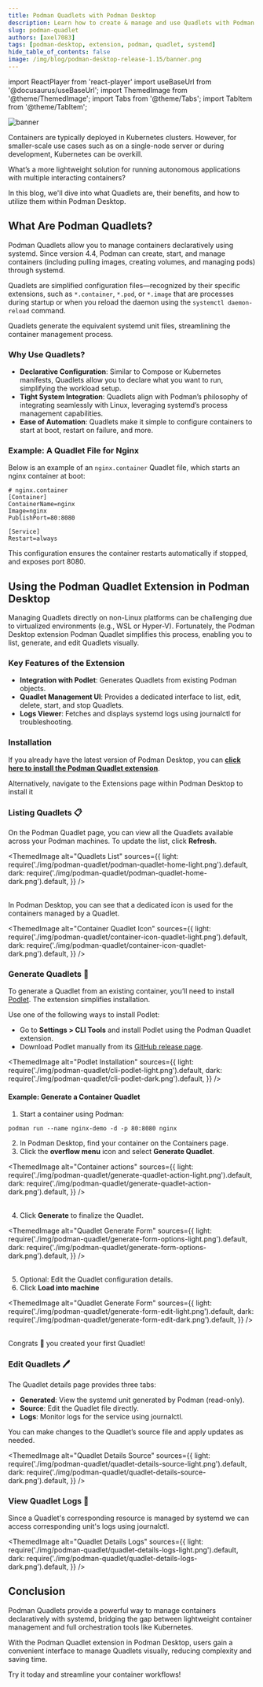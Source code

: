 ```yaml
---
title: Podman Quadlets with Podman Desktop
description: Learn how to create & manage and use Quadlets with Podman Desktop
slug: podman-quadlet
authors: [axel7083]
tags: [podman-desktop, extension, podman, quadlet, systemd]
hide_table_of_contents: false
image: /img/blog/podman-desktop-release-1.15/banner.png
---
```


import ReactPlayer from 'react-player'
import useBaseUrl from '@docusaurus/useBaseUrl';
import ThemedImage from '@theme/ThemedImage';
import Tabs from '@theme/Tabs';
import TabItem from '@theme/TabItem';

![banner](img/ai-lab-first-app/banner.png)

Containers are typically deployed in Kubernetes clusters.
However, for smaller-scale use cases such as on a single-node server or during development, Kubernetes can be overkill.

What’s a more lightweight solution for running autonomous applications with multiple interacting containers?

In this blog, we'll dive into what Quadlets are, their benefits, and how to utilize them within Podman Desktop.

<!-- truncate -->

## What Are Podman Quadlets?

Podman Quadlets allow you to manage containers declaratively using systemd.
Since version 4.4, Podman can create, start, and manage containers (including pulling images, creating volumes, and managing pods) through systemd.

Quadlets are simplified configuration files—recognized by their specific extensions,
such as `*.container`, `*.pod`, or `*.image` that are processes during startup or when you reload the daemon using the `systemctl daemon-reload` command.

Quadlets generate the equivalent systemd unit files, streamlining the container management process.

### Why Use Quadlets?

- **Declarative Configuration**: Similar to Compose or Kubernetes manifests, Quadlets allow you to declare what you want to run, simplifying the workload setup.
- **Tight System Integration**: Quadlets align with Podman’s philosophy of integrating seamlessly with Linux, leveraging systemd’s process management capabilities.
- **Ease of Automation**: Quadlets make it simple to configure containers to start at boot, restart on failure, and more.

### Example: A Quadlet File for Nginx

Below is an example of an `nginx.container` Quadlet file, which starts an nginx container at boot:

```editorconfig title="~/.config/containers/systemd/nginx.container"
# nginx.container
[Container]
ContainerName=nginx
Image=nginx
PublishPort=80:8080

[Service]
Restart=always
```

This configuration ensures the container restarts automatically if stopped, and exposes port 8080.

## Using the Podman Quadlet Extension in Podman Desktop

Managing Quadlets directly on non-Linux platforms can be challenging due to virtualized environments (e.g., WSL or Hyper-V).
Fortunately, the Podman Desktop extension Podman Quadlet simplifies this process, enabling you to list, generate, and edit Quadlets visually.

### Key Features of the Extension

- **Integration with Podlet**: Generates Quadlets from existing Podman objects.
- **Quadlet Management UI**: Provides a dedicated interface to list, edit, delete, start, and stop Quadlets.
- **Logs Viewer**: Fetches and displays systemd logs using journalctl for troubleshooting.

### Installation

If you already have the latest version of Podman Desktop, you can <a href="podman-desktop:extension/podman-desktop.quadlet">**click here to install the Podman Quadlet extension**</a>.

Alternatively, navigate to the Extensions page within Podman Desktop to install it

### Listing Quadlets :clipboard:

On the Podman Quadlet page, you can view all the Quadlets available across your Podman machines. To update the list, click **Refresh**.

<ThemedImage
alt="Quadlets List"
sources={{
    light: require('./img/podman-quadlet/podman-quadlet-home-light.png').default,
    dark: require('./img/podman-quadlet/podman-quadlet-home-dark.png').default,
  }}
/>
<br/><br/>

In Podman Desktop, you can see that a dedicated icon is used for the containers managed by a Quadlet.

<ThemedImage
alt="Container Quadlet Icon"
sources={{
    light: require('./img/podman-quadlet/container-icon-quadlet-light.png').default,
    dark: require('./img/podman-quadlet/container-icon-quadlet-dark.png').default,
  }}
/>

### Generate Quadlets :hammer:

To generate a Quadlet from an existing container, you’ll need to install [Podlet](https://github.com/containers/podlet). The extension simplifies installation.

Use one of the following ways to install Podlet:

- Go to **<Icon icon="fa-solid fa-cog" size="lg" /> Settings > CLI Tools** and install Podlet using the Podman Quadlet extension.
- Download Podlet manually from its [GitHub release page](https://github.com/containers/podlet/releases).

<ThemedImage
alt="Podlet Installation"
sources={{
    light: require('./img/podman-quadlet/cli-podlet-light.png').default,
    dark: require('./img/podman-quadlet/cli-podlet-dark.png').default,
  }}
/>

#### Example: Generate a Container Quadlet

1. Start a container using Podman:

```shell
podman run --name nginx-demo -d -p 80:8080 nginx
```

2. In Podman Desktop, find your container on the Containers page.
3. Click the **overflow menu** icon and select **Generate Quadlet**.

<ThemedImage
alt="Container actions"
sources={{
    light: require('./img/podman-quadlet/generate-quadlet-action-light.png').default,
    dark: require('./img/podman-quadlet/generate-quadlet-action-dark.png').default,
  }}
/>
<br/><br/>

4. Click **Generate** to finalize the Quadlet.

<ThemedImage
alt="Quadlet Generate Form"
sources={{
    light: require('./img/podman-quadlet/generate-form-options-light.png').default,
    dark: require('./img/podman-quadlet/generate-form-options-dark.png').default,
  }}
/>
<br/><br/>

5. Optional: Edit the Quadlet configuration details.
6. Click **Load into machine**

<ThemedImage
alt="Quadlet Generate Form"
sources={{
    light: require('./img/podman-quadlet/generate-form-edit-light.png').default,
    dark: require('./img/podman-quadlet/generate-form-edit-dark.png').default,
  }}
/>
<br/><br/>

Congrats 🎉 you created your first Quadlet!

### Edit Quadlets :pen:

The Quadlet details page provides three tabs:

- **Generated**: View the systemd unit generated by Podman (read-only).
- **Source**: Edit the Quadlet file directly.
- **Logs**: Monitor logs for the service using journalctl.

You can make changes to the Quadlet’s source file and apply updates as needed.

<ThemedImage
alt="Quadlet Details Source"
sources={{
    light: require('./img/podman-quadlet/quadlet-details-source-light.png').default,
    dark: require('./img/podman-quadlet/quadlet-details-source-dark.png').default,
  }}
/>

### View Quadlet Logs :scroll:

Since a Quadlet's corresponding resource is managed by systemd we can access corresponding unit's logs using journalctl.

<ThemedImage
alt="Quadlet Details Logs"
sources={{
    light: require('./img/podman-quadlet/quadlet-details-logs-light.png').default,
    dark: require('./img/podman-quadlet/quadlet-details-logs-dark.png').default,
  }}
/>

## Conclusion

Podman Quadlets provide a powerful way to manage containers declaratively with systemd, bridging the gap between lightweight container management and full orchestration tools like Kubernetes.

With the Podman Quadlet extension in Podman Desktop, users gain a convenient interface to manage Quadlets visually, reducing complexity and saving time.

Try it today and streamline your container workflows!
